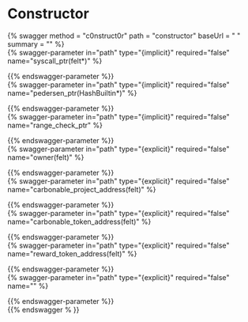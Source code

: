 
Constructor
===========
  
{% swagger method = "c0nstruct0r" path = "constructor" baseUrl = " " summary = "" %}  
{% swagger-parameter in="path" type="{implicit}" required="false" name="syscall_ptr(felt*)" %}  
  
{{% endswagger-parameter %}}  
{% swagger-parameter in="path" type="{implicit}" required="false" name="pedersen_ptr(HashBuiltin*)" %}  
  
{{% endswagger-parameter %}}  
{% swagger-parameter in="path" type="{implicit}" required="false" name="range_check_ptr" %}  
  
{{% endswagger-parameter %}}  
{% swagger-parameter in="path" type="{explicit}" required="false" name="owner(felt)" %}  
  
{{% endswagger-parameter %}}  
{% swagger-parameter in="path" type="{explicit}" required="false" name="carbonable_project_address(felt)" %}  
  
{{% endswagger-parameter %}}  
{% swagger-parameter in="path" type="{explicit}" required="false" name="carbonable_token_address(felt)" %}  
  
{{% endswagger-parameter %}}  
{% swagger-parameter in="path" type="{explicit}" required="false" name="reward_token_address(felt)" %}  
  
{{% endswagger-parameter %}}  
{% swagger-parameter in="path" type="{explicit}" required="false" name="" %}  
  
{{% endswagger-parameter %}}  
{{% endswagger % }}